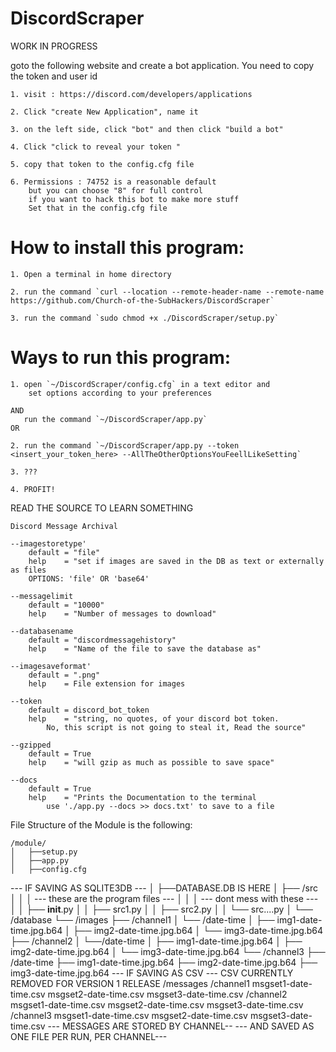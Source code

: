 # DiscordScraper
WORK IN PROGRESS

goto the following website and create a bot application. 
    You need to copy the token and user id

    1. visit : https://discord.com/developers/applications

    2. Click "create New Application", name it

    3. on the left side, click "bot" and then click "build a bot"

    4. Click "click to reveal your token "

    5. copy that token to the config.cfg file

    6. Permissions : 74752 is a reasonable default 
        but you can choose "8" for full control
        if you want to hack this bot to make more stuff
        Set that in the config.cfg file

# How to install this program:

    1. Open a terminal in home directory

    2. run the command `curl --location --remote-header-name --remote-name https://github.com/Church-of-the-SubHackers/DiscordScraper`

    3. run the command `sudo chmod +x ./DiscordScraper/setup.py`

# Ways to run this program:

    1. open `~/DiscordScraper/config.cfg` in a text editor and 
        set options according to your preferences

    AND
       run the command `~/DiscordScraper/app.py` 
    OR

    2. run the command `~/DiscordScraper/app.py --token <insert_your_token_here> --AllTheOtherOptionsYouFeellLikeSetting`

    3. ???

    4. PROFIT!

READ THE SOURCE TO LEARN SOMETHING

    Discord Message Archival
    
    --imagestoretype'
        default = "file"
        help    = "set if images are saved in the DB as text or externally as files
        OPTIONS: 'file' OR 'base64'
    
    --messagelimit
        default = "10000"
        help    = "Number of messages to download"
    
    --databasename
        default = "discordmessagehistory"
        help    = "Name of the file to save the database as"
    
    --imagesaveformat'
        default = ".png"
        help    = File extension for images

    --token
        default = discord_bot_token
        help    = "string, no quotes, of your discord bot token.
            No, this script is not going to steal it, Read the source"
    
    --gzipped
        default = True
        help    = "will gzip as much as possible to save space"
    
    --docs
        default = True
        help    = "Prints the Documentation to the terminal
            use './app.py --docs >> docs.txt' to save to a file

File Structure of the Module is the following:
    
    
    /module/
    │   ├──setup.py
    │   ├──app.py
    │   ├──config.cfg
--- IF SAVING AS SQLITE3DB ---
    │   ├──DATABASE.DB IS HERE
    │   ├── /src
    │   │   │ --- these are the program files ---
    │   │   │ --- dont mess with these --- 
    │   │   ├── __init__.py
    │   │   ├── src1.py
    │   │   ├── src2.py
    │   │   └── src....py
    │   └── /database
            └── /images
                ├── /channel1
                │   └── /date-time
                │       ├── img1-date-time.jpg.b64
                │       ├── img2-date-time.jpg.b64
                │       └── img3-date-time.jpg.b64
                ├── /channel2
                │  └──/date-time
                │       ├── img1-date-time.jpg.b64
                │       ├── img2-date-time.jpg.b64
                │       └── img3-date-time.jpg.b64
                └── /channel3
                    ├── /date-time
                        ├── img1-date-time.jpg.b64
                        ├── img2-date-time.jpg.b64
                        ├── img3-date-time.jpg.b64
    --- IF SAVING AS CSV ---
    CSV CURRENTLY REMOVED FOR VERSION 1 RELEASE
                /messages
                    /channel1
                        msgset1-date-time.csv
                        msgset2-date-time.csv
                        msgset3-date-time.csv
                    /channel2
                        msgset1-date-time.csv
                        msgset2-date-time.csv
                        msgset3-date-time.csv
                    /channel3
                        msgset1-date-time.csv
                        msgset2-date-time.csv
                            msgset3-date-time.csv
        --- MESSAGES ARE STORED BY CHANNEL--
        --- AND SAVED AS ONE FILE PER RUN, PER CHANNEL---